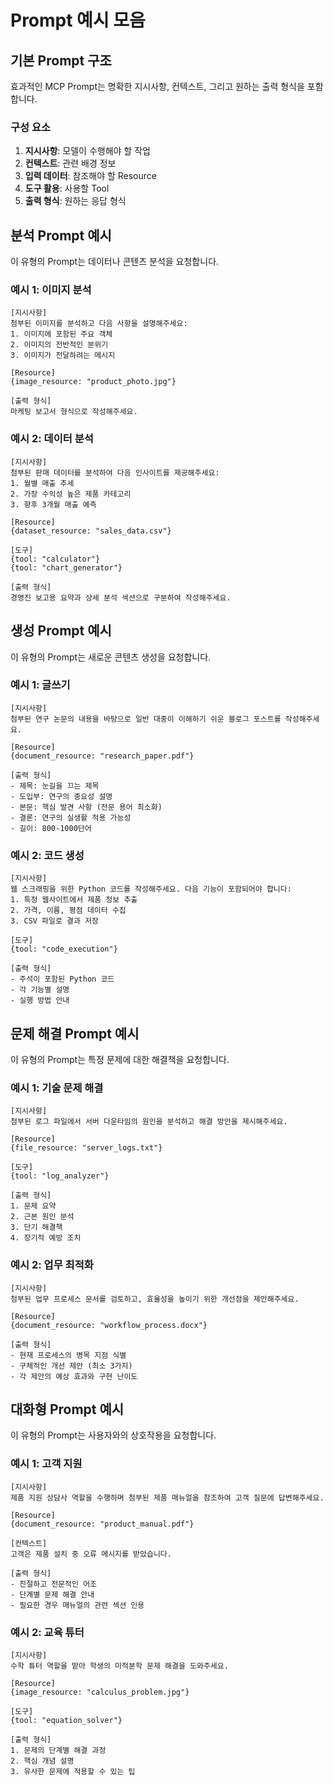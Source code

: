 # Prompt 예시 모음

## 기본 Prompt 구조

효과적인 MCP Prompt는 명확한 지시사항, 컨텍스트, 그리고 원하는 출력 형식을 포함합니다.

### 구성 요소
1. **지시사항**: 모델이 수행해야 할 작업
2. **컨텍스트**: 관련 배경 정보
3. **입력 데이터**: 참조해야 할 Resource
4. **도구 활용**: 사용할 Tool
5. **출력 형식**: 원하는 응답 형식

## 분석 Prompt 예시

이 유형의 Prompt는 데이터나 콘텐츠 분석을 요청합니다.

### 예시 1: 이미지 분석
```
[지시사항]
첨부된 이미지를 분석하고 다음 사항을 설명해주세요:
1. 이미지에 포함된 주요 객체
2. 이미지의 전반적인 분위기
3. 이미지가 전달하려는 메시지

[Resource]
{image_resource: "product_photo.jpg"}

[출력 형식]
마케팅 보고서 형식으로 작성해주세요.
```

### 예시 2: 데이터 분석
```
[지시사항]
첨부된 판매 데이터를 분석하여 다음 인사이트를 제공해주세요:
1. 월별 매출 추세
2. 가장 수익성 높은 제품 카테고리
3. 향후 3개월 매출 예측

[Resource]
{dataset_resource: "sales_data.csv"}

[도구]
{tool: "calculator"}
{tool: "chart_generator"}

[출력 형식]
경영진 보고용 요약과 상세 분석 섹션으로 구분하여 작성해주세요.
```

## 생성 Prompt 예시

이 유형의 Prompt는 새로운 콘텐츠 생성을 요청합니다.

### 예시 1: 글쓰기
```
[지시사항]
첨부된 연구 논문의 내용을 바탕으로 일반 대중이 이해하기 쉬운 블로그 포스트를 작성해주세요.

[Resource]
{document_resource: "research_paper.pdf"}

[출력 형식]
- 제목: 눈길을 끄는 제목
- 도입부: 연구의 중요성 설명
- 본문: 핵심 발견 사항 (전문 용어 최소화)
- 결론: 연구의 실생활 적용 가능성
- 길이: 800-1000단어
```

### 예시 2: 코드 생성
```
[지시사항]
웹 스크래핑을 위한 Python 코드를 작성해주세요. 다음 기능이 포함되어야 합니다:
1. 특정 웹사이트에서 제품 정보 추출
2. 가격, 이름, 평점 데이터 수집
3. CSV 파일로 결과 저장

[도구]
{tool: "code_execution"}

[출력 형식]
- 주석이 포함된 Python 코드
- 각 기능별 설명
- 실행 방법 안내
```

## 문제 해결 Prompt 예시

이 유형의 Prompt는 특정 문제에 대한 해결책을 요청합니다.

### 예시 1: 기술 문제 해결
```
[지시사항]
첨부된 로그 파일에서 서버 다운타임의 원인을 분석하고 해결 방안을 제시해주세요.

[Resource]
{file_resource: "server_logs.txt"}

[도구]
{tool: "log_analyzer"}

[출력 형식]
1. 문제 요약
2. 근본 원인 분석
3. 단기 해결책
4. 장기적 예방 조치
```

### 예시 2: 업무 최적화
```
[지시사항]
첨부된 업무 프로세스 문서를 검토하고, 효율성을 높이기 위한 개선점을 제안해주세요.

[Resource]
{document_resource: "workflow_process.docx"}

[출력 형식]
- 현재 프로세스의 병목 지점 식별
- 구체적인 개선 제안 (최소 3가지)
- 각 제안의 예상 효과와 구현 난이도
```

## 대화형 Prompt 예시

이 유형의 Prompt는 사용자와의 상호작용을 요청합니다.

### 예시 1: 고객 지원
```
[지시사항]
제품 지원 상담사 역할을 수행하며 첨부된 제품 매뉴얼을 참조하여 고객 질문에 답변해주세요.

[Resource]
{document_resource: "product_manual.pdf"}

[컨텍스트]
고객은 제품 설치 중 오류 메시지를 받았습니다.

[출력 형식]
- 친절하고 전문적인 어조
- 단계별 문제 해결 안내
- 필요한 경우 매뉴얼의 관련 섹션 인용
```

### 예시 2: 교육 튜터
```
[지시사항]
수학 튜터 역할을 맡아 학생의 미적분학 문제 해결을 도와주세요.

[Resource]
{image_resource: "calculus_problem.jpg"}

[도구]
{tool: "equation_solver"}

[출력 형식]
1. 문제의 단계별 해결 과정
2. 핵심 개념 설명
3. 유사한 문제에 적용할 수 있는 팁
```
